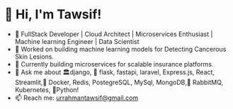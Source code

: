 # 👋 Hi, I'm Tawsif!

- 🌟 FullStack Developer | Cloud Architect | Microservices Enthusiast | Machine learning Engineer | Data Scientist
- 🤗 Worked on building machine learning models for Detecting Cancerous Skin Lesions.
- 🚀 Currently building microservices for scalable insurance platforms.
- 💬 Ask me about 🏛️django, 🥂 flask, fastapi, laravel, Express.js, React, Streamlit,🐋 Docker, Redis, PostegreSQL, MySql, MongoDB,🐰 RabbitMQ, Kubernetes, 🐍Python!
- 📫 Reach me: urrahmantawsif@gmail.com


